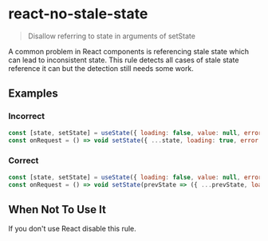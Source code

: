 # react-no-stale-state

> Disallow referring to state in arguments of setState

A common problem in React components is referencing stale state which can lead to inconsistent state.
This rule detects all cases of stale state reference it can but the detection still needs some work.

## Examples

### Incorrect

```js
const [state, setState] = useState({ loading: false, value: null, error: null });
const onRequest = () => void setState({ ...state, loading: true, error: null });
```

### Correct

```js
const [state, setState] = useState({ loading: false, value: null, error: null });
const onRequest = () => void setState(prevState => ({ ...prevState, loading: true, error: null }));
```

## When Not To Use It

If you don't use React disable this rule.
